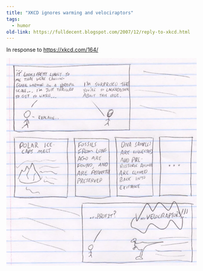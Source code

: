 ```yaml
---
title: "XKCD ignores warming and velociraptors"
tags: 
  - humor
old-link: https://fulldecent.blogspot.com/2007/12/reply-to-xkcd.html
---
```


In response to <https://xkcd.com/164/>

![Comic](/assets/images/2007-12-08-warming-velociraptors.webp)
